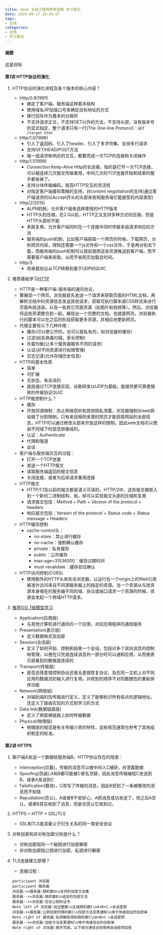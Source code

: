 ```yaml
---
title: Geek 全栈工程师修炼指南 学习笔记
date: 2019-09-17 10:26:57
tags:
- 全栈
categories:
- 全栈
- 学习笔记
---
```

#### 摘要
这是目标
<!--more-->
#### 第1讲 HTTP协议的演化
1. HTTP协议的演化进程及各个版本的核心内容？
    - Http/0.9(1991)
        - 确定了客户端、服务端这种基本结构
        - 使用域名/IP加端口号来确定目标地址的方式
        - 换行回车作为基本的分隔符
        - 不支持请求正文，不支持GET以外的方法，不支持头部，没有版本号的显式指定，整个请求只有一行(The One-line Protocol)：`GET /target.html`
    - Http/1.0(1996)
        - 引入了返回码、引入了header、引入了多字符集、支持多行请求
        - 支持GET/HEAD/POST方法
        - 每一组请求和响应的交互，都要完成一次TCP的连接和关闭操作
    - Http/1.1(1999)
        - Connection:Keep-Alive Http的长连接，指的是打开一次TCP连接，可以被连续几次报文传输重用，中间几次的TCP连接开始和结束的握手都省掉了。
        - 支持分块传输编码，提高HTTP交互的灵活性
        - 对指定客户端缓存策略的支持，对content negotiation的支持(通过客户端请求的以Accept开头的头部来告知服务端它能接受的内容类型)
    - Http/2(2015)
        - ALPN机制，允许客户端来选择使用的HTTP版本
        - HTTP头的压缩，在2.0以前，HTTP正文支持多种方式的压缩，但是HTTP头部却不能
        - 多路复用，允许客户端同时在一个连接中同时传输多组请求响应的方法
        - 服务端的push机制，比如客户端获取一个网页的时候，下载网页，分析网页内容，得知还需要一个js文件和一个css文件，于是再分别去下载，而服务端的push机制可以提前就把这些资源推送到客户端，而不需要客户端来索取，从而节省网页加载总时间。
    - Http/3
        -  将承载协议从TCP转移到基于UDP的QUIC

2. 推荐基础学习[HTTP](https://developer.mozilla.org/zh-CN/docs/Web/HTTP)
    - HTTP是一种客户端-服务端的通讯协议，
    - 要展现一个网页，浏览器首先发送一个请求来获取页面的HTML文档，再解析文档中的资源信息发送其他请求，获取可执行脚本或CSS样式来进行页面布局渲染，以及一些其它页面资源（如图片和视频等）。然后，浏览器将这些资源整合到一起，展现出一个完整的文档，也就是网页。浏览器执行的脚本可以在之后的阶段获取更多资源，并相应地更新网页。
    - 代理主要有以下几种作用：
        - 缓存(可以使公开的，也可以是私有的，如浏览器的缓存)
        - 过滤(如反病毒扫描，家长控制)
        - 负载均衡(让多个服务器服务不同的请求)
        - 认证(对不同资源进行权限管理)
        - 日志记录(允许存储历史信息)
    - HTTP的基本性质
        - 简单
        - 可扩展
        - 无状态、有会话的
        - 底层通过TCP连接实现，谷歌研发以UDP为基础，能提供更可靠更搞笑的传输协议QUIC
    - HTTP能控制什么？
        - 缓存
        - 开放同源限制：防止网络窃听和其他隐私泄露，浏览器强制对web网站做了分割限制。只有来自相同来源的网页才能获取网站的全部信息，HTTP可以通过修改头部来开放这样的限制，因此web文档可以使由不同域下的信息拼接成的。
        - 认证：Authenticate
        - 代理和隧道
        - 会话
    - 客户端与服务端交互的过程：
        - 打开一个TCP连接
        - 发送一个HTTP报文
        - 读取服务端返回的报文信息
        - 关闭连接，或者为后续请求重用连接
    - HTTP报文
        - HTTP/1.1及以前的报文都是语义可读的，HTTP/2中，这些报文被嵌入到一个新的二进制结构，帧。帧可以实现报文头部的压缩和复用
        - 请求报文包括：Method + Path + Version of the protocol + headers
        - 响应报文包括：Version of the protocol + Status code + Status message + Headers  
    - HTTP缓存控制
        - cache-control头：
            - no-store：禁止进行缓存
            - no-cache：强制确认缓存
            - private：私有缓存
            - public：公共缓存
            - max-age=31536000：缓存过期时间
            - must-revalidate：缓存验证确认
    - HTTP访问控制(CORS)
        - 使用额外的HTTP头来告诉浏览器，让运行在一个origin上的Web引用被准许访问来自不同源服务器上的指定的资源。当一个资源从与改资源本身缩在的服务器不同的域、协议或端口请求一个资源的时候，资源会发起一个跨域HTTP请求。

3. [推荐OSI 7层模型学习](https://www.networkworld.com/article/3239677/the-osi-model-explained-how-to-understand-and-remember-the-7-layer-network-model.html)
    - Application(应用层)
        - 与其他计算机进行通讯的一个应用，对应应用程序的通信服务
    - Presentation(表示层)
        - 定义数据格式及加密
    - Session(会话层)
        - 定义了如何开始、控制和结束一个会话，包括对多个双向消息的控制和管理，以便在只完成连续消息的一部分时可以通知应用，从而使表示层看到的数据是连续的
    - Transport(传输层)
        - 是否选择差错控制协议还是无差错恢复协议，及在同一主机上对不同应用的数据流的输入进行复用，对收到的顺序不对的数据包的重新排序功能
    - Network(网络层)
        - 对端到端的包传输进行定义，定义了能够标识所有结点的逻辑地址，还定义了路由实现的方式和学习的方式
    - Data link(数据链路层)
        - 定义了再耽搁链路上如何传输数据
    - Physical(物理层)
        - 物理层的规范是有关传输介质的特性，这些规范通常也参考了其他组织制定的标准。

#### 第2讲 HTTPS
1. 客户端A发送一个数据给服务端B，HTTP协议存在的隐患：
    - Interception(拦截)，传输的消息可以被中间人C捕获，并泄露数据
    - Spoofing(伪装),A和B都可能被C冒名顶替，因此消息传输编程C发送到B，或者A发送到C
    - Falsification(篡改)，C改写了传输的消息，因此B受到了一条被篡改的消息而不知情
    - Repudiation(否认)，A或者B不安好心，A把消息成功发送了，但之后A否认，或者B其实收到了消息，但是也否认它收到过。

2. HTTPS = HTTP + SSL/TLS
    - SSL和TLS是具备父子衍生关系的同一类安全协议

3. 对称加密和非对称加密分别是什么？
    - 对称加密指同一个秘钥进行加密解密
    - 非对称加密指公钥进行加密，私钥进行解密

4. TLS连接建立原理？
    - 连接过程：
    
    ```sequence
    participant 浏览器
    participant 服务器
    浏览器->>服务器:随机数A\n支持的加密方法集
    服务器-->>浏览器:随机数B\n选定的加密方法
    服务器-->>浏览器:包含公钥的证书
    Note left of 浏览器:验证整数\n生成随机数C\nA+B+C->会话密钥
    浏览器->>服务器:公钥加密的随机数C\n加密方法变更通知\n用于快速验证的加密串
    Note right of 服务器:私钥解密得到随机数C\nA+B+C->会话密钥
    服务器-->>浏览器:加密方法变更通知\n用于快速验证的加密串
    Note right of 浏览器:握手完成，以下部分通信全部使用会话密钥加密
    ```
    

